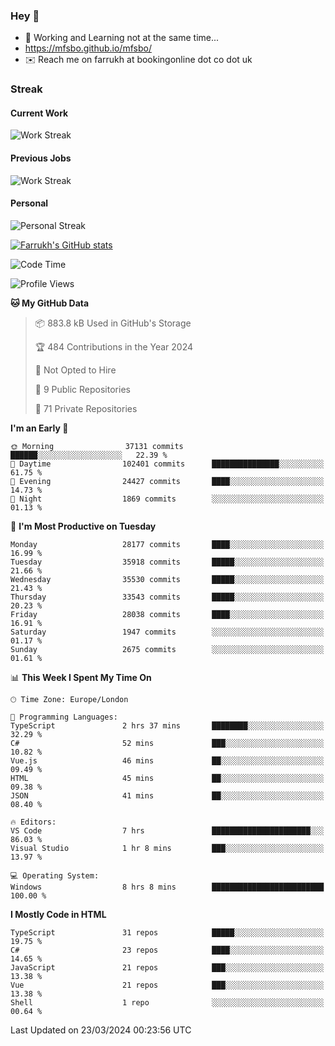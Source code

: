 ### Hey 👋

- 🏃 Working and Learning not at the same time...
- https://mfsbo.github.io/mfsbo/
- ✉️ Reach me on farrukh at bookingonline dot co dot uk

### Streak
#### Current Work
![Work Streak](https://streak-stats.demolab.com/?user=mfsbo)
#### Previous Jobs
![Work Streak](https://streak-stats.demolab.com/?user=farrukhcw)
#### Personal
![Personal Streak](https://streak-stats.demolab.com/?user=farrukhsubhani)

[![Farrukh's GitHub stats](https://github-readme-stats.vercel.app/api?username=mfsbo&hide=stars&count_private=true)](https://github.com/mfsbo/)

<!--START_SECTION:waka-->
![Code Time](http://img.shields.io/badge/Code%20Time-587%20hrs%2045%20mins-blue)

![Profile Views](http://img.shields.io/badge/Profile%20Views-30-blue)

**🐱 My GitHub Data** 

> 📦 883.8 kB Used in GitHub's Storage 
 > 
> 🏆 484 Contributions in the Year 2024
 > 
> 🚫 Not Opted to Hire
 > 
> 📜 9 Public Repositories 
 > 
> 🔑 71 Private Repositories 
 > 
**I'm an Early 🐤** 

```text
🌞 Morning                37131 commits       ██████░░░░░░░░░░░░░░░░░░░   22.39 % 
🌆 Daytime                102401 commits      ███████████████░░░░░░░░░░   61.75 % 
🌃 Evening                24427 commits       ████░░░░░░░░░░░░░░░░░░░░░   14.73 % 
🌙 Night                  1869 commits        ░░░░░░░░░░░░░░░░░░░░░░░░░   01.13 % 
```
📅 **I'm Most Productive on Tuesday** 

```text
Monday                   28177 commits       ████░░░░░░░░░░░░░░░░░░░░░   16.99 % 
Tuesday                  35918 commits       █████░░░░░░░░░░░░░░░░░░░░   21.66 % 
Wednesday                35530 commits       █████░░░░░░░░░░░░░░░░░░░░   21.43 % 
Thursday                 33543 commits       █████░░░░░░░░░░░░░░░░░░░░   20.23 % 
Friday                   28038 commits       ████░░░░░░░░░░░░░░░░░░░░░   16.91 % 
Saturday                 1947 commits        ░░░░░░░░░░░░░░░░░░░░░░░░░   01.17 % 
Sunday                   2675 commits        ░░░░░░░░░░░░░░░░░░░░░░░░░   01.61 % 
```


📊 **This Week I Spent My Time On** 

```text
🕑︎ Time Zone: Europe/London

💬 Programming Languages: 
TypeScript               2 hrs 37 mins       ████████░░░░░░░░░░░░░░░░░   32.29 % 
C#                       52 mins             ███░░░░░░░░░░░░░░░░░░░░░░   10.82 % 
Vue.js                   46 mins             ██░░░░░░░░░░░░░░░░░░░░░░░   09.49 % 
HTML                     45 mins             ██░░░░░░░░░░░░░░░░░░░░░░░   09.38 % 
JSON                     41 mins             ██░░░░░░░░░░░░░░░░░░░░░░░   08.40 % 

🔥 Editors: 
VS Code                  7 hrs               ██████████████████████░░░   86.03 % 
Visual Studio            1 hr 8 mins         ███░░░░░░░░░░░░░░░░░░░░░░   13.97 % 

💻 Operating System: 
Windows                  8 hrs 8 mins        █████████████████████████   100.00 % 
```

**I Mostly Code in HTML** 

```text
TypeScript               31 repos            █████░░░░░░░░░░░░░░░░░░░░   19.75 % 
C#                       23 repos            ████░░░░░░░░░░░░░░░░░░░░░   14.65 % 
JavaScript               21 repos            ███░░░░░░░░░░░░░░░░░░░░░░   13.38 % 
Vue                      21 repos            ███░░░░░░░░░░░░░░░░░░░░░░   13.38 % 
Shell                    1 repo              ░░░░░░░░░░░░░░░░░░░░░░░░░   00.64 % 
```




 Last Updated on 23/03/2024 00:23:56 UTC
<!--END_SECTION:waka-->
<!--
**mfsbo/mfsbo** is a ✨ _special_ ✨ repository because its `README.md` (this file) appears on your GitHub profile.

Here are some ideas to get you started:

- 🔭 I’m currently working on ...
- 🌱 I’m currently learning ...
- 👯 I’m looking to collaborate on ...
- 🤔 I’m looking for help with ...
- 💬 Ask me about ...
- 📫 How to reach me: ...
- 😄 Pronouns: ...
- ⚡ Fun fact: ...
-->
